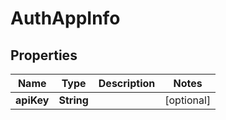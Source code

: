 
# AuthAppInfo

## Properties
Name | Type | Description | Notes
------------ | ------------- | ------------- | -------------
**apiKey** | **String** |  |  [optional]



